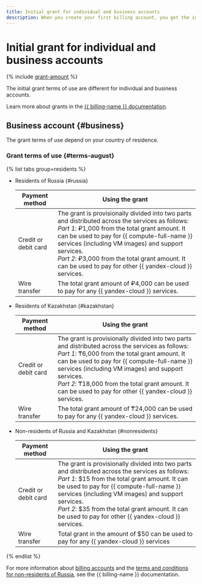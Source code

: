 ```yaml
---
title: Initial grant for individual and business accounts
description: When you create your first billing account, you get the initial grant. You can get it only once as an individual or legal entity, provided that you have never purchased {{ yandex-cloud }} services nor activated the trial period before.
---
```


# Initial grant for individual and business accounts

{% include [grant-amount](_includes/grant-amount.md) %}


The initial grant terms of use are different for individual and business accounts.


Learn more about grants in the [{{ billing-name }} documentation](../billing/concepts/bonus-account.md).


## Business account {#business}


The grant terms of use depend on your country of residence.


### Grant terms of use {#terms-august}


{% list tabs group=residents %}

- Residents of Russia {#russia}

  | Payment method      | Using the grant|
  |--------------------|---|
  | Credit or debit card   | The grant is provisionally divided into two parts and distributed across the services as follows:<br>_Part 1_: ₽1,000 from the total grant amount. It can be used to pay for {{ compute-full-name }} services (including VM images) and support services.<br>_Part 2_: ₽3,000 from the total grant amount. It can be used to pay for other {{ yandex-cloud }} services. |
  | Wire transfer | The total grant amount of ₽4,000 can be used to pay for any {{ yandex-cloud }} services. |

- Residents of Kazakhstan {#kazakhstan}

  | Payment method | Using the grant|
  |--------------------|---|
  | Credit or debit card   | The grant is provisionally divided into two parts and distributed across the services as follows:<br>_Part 1_: ₸6,000 from the total grant amount. It can be used to pay for {{ compute-full-name }} services (including VM images) and support services.<br>_Part 2_: ₸18,000 from the total grant amount. It can be used to pay for other {{ yandex-cloud }} services. |
  | Wire transfer | The total grant amount of ₸24,000 can be used to pay for any {{ yandex-cloud }} services. |

- Non-residents of Russia and Kazakhstan {#nonresidents}

  | Payment method      | Using the grant|
  |--------------------|---|
  | Credit or debit card   | The grant is provisionally divided into two parts and distributed across the services as follows:<br>_Part 1_: $15 from the total grant amount. It can be used to pay for {{ compute-full-name }} services (including VM images) and support services.<br>_Part 2_: $35 from the total grant amount. It can be used to pay for other {{ yandex-cloud }} services.|
  | Wire transfer | Total grant in the amount of $50 can be used to pay for any {{ yandex-cloud }} services |

{% endlist %}



For more information about [billing accounts](../billing/concepts/billing-account.md) and the [terms and conditions for non-residents of Russia](../billing/qa/non-resident.md), see the {{ billing-name }} documentation.

